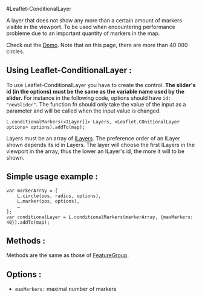 #Leaflet-ConditionalLayer

A layer that does not show any more than a certain amount of markers visible in the viewport. To be used when encountering performance probleme due to an important quantity of markers in the map.

Check out the [Demo](eclipse1979.github.io/Leaflet.ConditionalLayer/example/leaflet-conditionalLayer2.html). Note that on this page, there are more than 40 000 circles.

## Using Leaflet-ConditionalLayer :

To use Leaflet-ConditionalLayer you have to create the control. **The slider's id (in the options) must be the same as the variable name used by the slider.** For instance in the following code, options should have `id: "newSlider"`. The function fn should only take the value of the input as a parameter and will be called when the input value is changed.

    L.conditionalMarkers(<ILayer[]> Layers, <Leaflet.COnitionalLayer options> options).addTo(map);
    
Layers must be an array of [ILayers](http://leafletjs.com/reference.html#ilayer).
The preference order of an ILayer shown depends its id in Layers. The layer will choose the first ILayers in the viewport in the array, thus the lower an ILayer's id, the more it will to be shown.

## Simple usage example :

    var markerArray = [
    	L.circle(pos, radius, options),
    	L.marker(pos, options),
    	…
    ];
    var conditionalLayer = L.conditionalMarkers(markerArray, {maxMarkers: 40}).addTo(map);

## Methods :

Methods are the same as those of [FeatureGroup](http://leafletjs.com/reference.html#featuregroup).

## Options :
* `maxMarkers:` maximal number of markers

